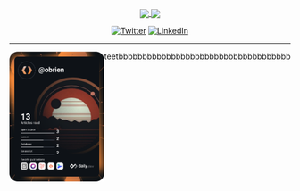 <div align='center'>

<p>
<a href="https://github.com/anuraghazra/github-readme-stats">
<img height="180px" align="center" src="https://github-readme-stats.vercel.app/api?username=OBrien-reece&show_icons=true&theme=jolly&layout=compact" />
</a>
<a href="https://github.com/anuraghazra/convoychat">
<img height="180px" align="center" src="https://github-readme-stats.vercel.app/api/top-langs/?username=OBrien-reece&langs_count=8&theme=jolly&layout=compact" />
</a>

<p> 
<a href="https://twitter.com/indeche_o" target="_blank"><img alt="Twitter" src="https://img.shields.io/badge/twitter-%231DA1F2.svg?&style=for-the-badge&logo=twitter&logoColor=white" /></a> 
<a href="[https://www.linkedin.com/in/indeche-evans-331987210/](Evance Indeche)" target="_blank"><img alt="LinkedIn" src="https://img.shields.io/badge/linkedin-%230077B5.svg?&style=for-the-badge&logo=linkedin&logoColor=white" /></a> 
   
<!-- <a href="https://betascribbles.medium.com" target="_blank"><img alt="Medium" src="https://img.shields.io/badge/medium-%2312100E.svg?&style=for-the-badge&logo=medium&logoColor=white" /></a> -->
</p>
   
   <hr>
   
<div class='parent' style='display: flex;'>
  <div class='child' style='flex: 1;'>
        <a href="https://app.daily.dev/DailyDevTips">
      <img src="https://github.com/OBrien-reece/OBrien-reece/blob/main/devcard.svg" width="400" alt="OBrien Reece's Dev Card"/>
      </a>
   </div>
  <div class='child' style='flex: 1;'>teetbbbbbbbbbbbbbbbbbbbbbbbbbbbbbbbbbbbb</div>
</div>

</div>
   




